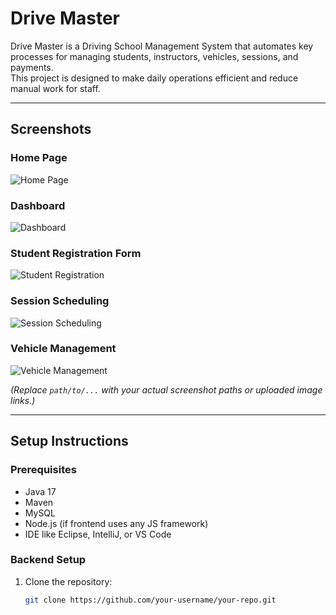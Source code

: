 # Drive Master

Drive Master is a Driving School Management System that automates key processes for managing students, instructors, vehicles, sessions, and payments.  
This project is designed to make daily operations efficient and reduce manual work for staff.

---

## Screenshots

### Home Page
![Home Page](path/to/homepage-screenshot.png)

### Dashboard
![Dashboard](path/to/dashboard-screenshot.png)

### Student Registration Form
![Student Registration](path/to/student-registration-screenshot.png)

### Session Scheduling
![Session Scheduling](path/to/session-scheduling-screenshot.png)

### Vehicle Management
![Vehicle Management](path/to/vehicle-management-screenshot.png)

*(Replace `path/to/...` with your actual screenshot paths or uploaded image links.)*

---

## Setup Instructions

### Prerequisites
- Java 17
- Maven
- MySQL
- Node.js (if frontend uses any JS framework)
- IDE like Eclipse, IntelliJ, or VS Code

### Backend Setup
1. Clone the repository:
   ```bash
   git clone https://github.com/your-username/your-repo.git
